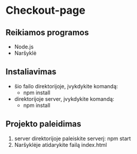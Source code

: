 # Checkout-page

## Reikiamos programos
- Node.js
- Naršyklė

## Instaliavimas
- šio failo direktorijoje, įvykdykite komandą:
  - npm install
- direktorijoje server, įvykdykite komandą:
  - npm install

## Projekto paleidimas
  1. server direktorijoje paleiskite serverį: npm start
  2. Naršyklėje atidarykite failą index.html
